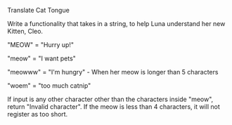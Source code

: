 Translate Cat Tongue

Write a functionality that takes in a string, to help Luna understand her new Kitten, Cleo.

"MEOW" = "Hurry up!"

"meow" = "I want pets"

"meowww" = "I'm hungry" - When her meow is longer than 5 characters

"woem" = "too much catnip"

If input is any other character other than the characters inside "meow", return "Invalid character".
If the meow is less than 4 characters, it will not register as too short.
